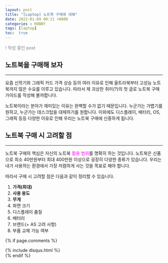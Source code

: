 ```yaml
---
layout: post
title: "[Laptop] 노트북 구매에 대해"
date: 2022-01-09 00:11 +0800
categories : HOBBY
tags: [laptop]
toc:  true
---
```

<span style="color:gray">! 작성 중인 post</span>

## 노트북을 구매해 보자
---
요즘 신학기와 그래픽 카드 가격 상승 등의 여러 이유로 인해 울트라북부터 고성능 노트북까지 많은 수요를 이루고 있습니다. 따라서 제 괴상한 취미(?)의 첫 글로 노트북 구매 가이드를 작성해 볼까합니다.

노트북이라는 분야가 재미있는 이유는 완벽할 수가 없기 때문입니다. 누군가는 가볍기를 원하고, 누군가는 데스크탑을 대체하기를 원합니다. 이외에도 디스플레이, 배터리, OS, 그래픽 등등 다양한 이유로 인해 우리는 노트북 구매에 신중하게 됩니다.

## 노트북 구매 시 고려할 점
---
노트북 구매의 핵심은 자신의 노트북 <span style="color:magenta">활용 범위</span>를 명확히 하는 것입니다. 노트북은 신품으로 최소 40만원부터 최대 400만원 이상으로 굉장히 다양한 종류가 있습니다. 우리는 내가 사용하는 환경에서 가장 저렴하게 사는 것을 목표로 해야 합니다.

따라서 구매 시 고려할 점은 다음과 같이 정리할 수 있습니다.
>
1. **가격(최대)**
2. **사용 용도**
3. **무게**
4. 화면 크기
5. 디스플레이 품질
6. 배터리
7. 브랜드(+ AS 고려 사항)
8. 부품 교체 가능 여부




{% if page.comments %}
<div id="post-disqus" class="container">
{% include disqus.html %}
</div>
{% endif %}
